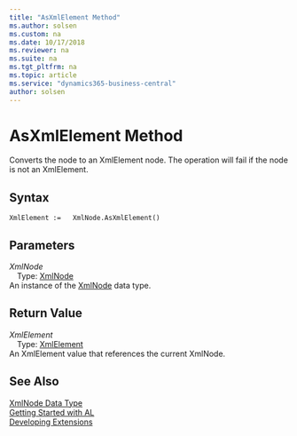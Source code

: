 ```yaml
---
title: "AsXmlElement Method"
ms.author: solsen
ms.custom: na
ms.date: 10/17/2018
ms.reviewer: na
ms.suite: na
ms.tgt_pltfrm: na
ms.topic: article
ms.service: "dynamics365-business-central"
author: solsen
---
```

[//]: # (START>DO_NOT_EDIT)
[//]: # (IMPORTANT:Do not edit any of the content between here and the END>DO_NOT_EDIT.)
[//]: # (Any modifications should be made in the .xml files in the ModernDev repo.)
# AsXmlElement Method
Converts the node to an XmlElement node. The operation will fail if the node is not an XmlElement.

## Syntax
```
XmlElement :=   XmlNode.AsXmlElement()
```

## Parameters
*XmlNode*  
&emsp;Type: [XmlNode](xmlnode-data-type.md)  
An instance of the [XmlNode](xmlnode-data-type.md) data type.  

## Return Value
*XmlElement*  
&emsp;Type: [XmlElement](../xmlelement/xmlelement-data-type.md)  
An XmlElement value that references the current XmlNode.  


[//]: # (IMPORTANT: END>DO_NOT_EDIT)
## See Also
[XmlNode Data Type](xmlnode-data-type.md)  
[Getting Started with AL](../devenv-get-started.md)  
[Developing Extensions](../devenv-dev-overview.md)
